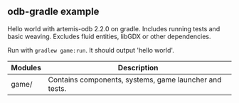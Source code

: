 ## odb-gradle example

Hello world with artemis-odb 2.2.0 on gradle. 
Includes running tests and basic weaving. Excludes fluid entities, libGDX or other dependencies.

Run with `gradlew game:run`. It should output 'hello world'.

| Modules         |  Description     |
|-----------------|-----------------------| 
| game/           |    Contains components, systems, game launcher and tests.
